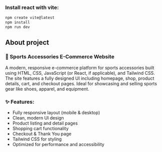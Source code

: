 ### Install react with vite:

```bash
npm create vite@latest
npm install
npm run dev
```

## About project

### 🏀 Sports Accessories E-Commerce Website

A modern, responsive e-commerce platform for sports accessories built using HTML, CSS, JavaScript (or React, if applicable), and Tailwind CSS. The site features a fully designed UI including homepage, shop, product details, cart, and checkout pages. Ideal for showcasing and selling sports gear like shoes, apparel, and equipment.

### ✨ Features:

- Fully responsive layout (mobile & desktop)
- Clean, modern UI design
- Product listing and detail pages
- Shopping cart functionality
- Checkout & Thank You page
- Tailwind CSS for styling
- Optimized for performance and accessibility
